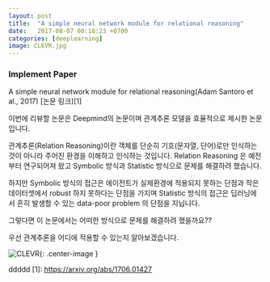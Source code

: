 ```yaml
---
layout: post
title:  "A simple neural network module for relational reasoning"
date:   2017-08-07 00:18:23 +0700
categories: [deeplearning]
image: CLEVR.jpg
---
```


### Implement Paper
A simple neural network module for relational reasoning(Adam Santoro et al., 2017) [논문 링크][1]

이번에 리뷰할 논문은 Deepmind의 논문이며 관계추론 모델을 효율적으로 제시한 논문입니다. 

관계추론(Relation Reasoning)이란 객체를 단순히 기호(문자열, 단어)로만 인식하는 것이 아니라 주어진 환경을 이해하고 인식하는 것입니다. Relation Reasoning 은 예전부터 연구되어져 왔고 Symbolic 방식과 Statistic 방식으로 문제를 해결하려 했습니다.

하지만 Symbolic 방식의 접근은 에이전트가 실제환경에 적용되지 못하는 단점과 작은 데이터셋에서 robust 하지 못하다는 단점을 가지며 
Statistic 방식의 접근은 딥러닝에서 흔히 발생할 수 있는 data-poor problem 의 단점을 지닙니다. 

그렇다면 이 논문에서는 어떠한 방식으로 문제를 해결하려 했을까요??

우선 관계추론을 어디에 적용할 수 있는지 알아보겠습니다. 

![CLEVR](https://raw.githubusercontent.com/kimjeyoung/kimjeyoung.github.io/master/static/img/_posts/CLEVR.jpg  "CLEVR"){: .center-image }


ddddd
[1]: https://arxiv.org/abs/1706.01427
